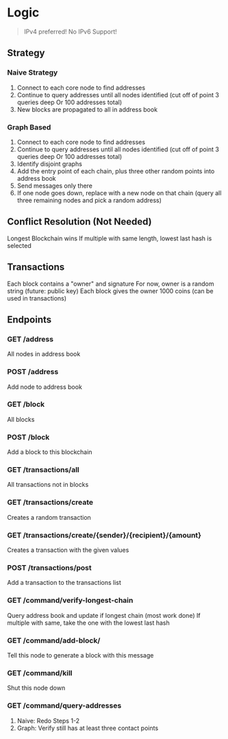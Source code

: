# Logic

> IPv4 preferred! No IPv6 Support!

## Strategy
### Naive Strategy
1. Connect to each core node to find addresses
2. Continue to query addresses until all nodes identified (cut off of point 3 queries deep Or 100 addresses total)
3. New blocks are propagated to all in address book

### Graph Based
1. Connect to each core node to find addresses
2. Continue to query addresses until all nodes identified (cut off of point 3 queries deep Or 100 addresses total)
3. Identify disjoint graphs
4. Add the entry point of each chain, plus three other random points into address book
5. Send messages only there
6. If one node goes down, replace with a new node on that chain (query all three remaining nodes and pick a random address)

## Conflict Resolution (Not Needed)
Longest Blockchain wins
If multiple with same length, lowest last hash is selected

## Transactions
Each block contains a "owner" and signature
For now, owner is a random string (future: public key)
Each block gives the owner 1000 coins (can be used in transactions)

## Endpoints
### GET /address
All nodes in address book

### POST /address
Add node to address book

### GET /block
All blocks

### POST /block
Add a block to this blockchain

### GET /transactions/all
All transactions not in blocks

### GET /transactions/create
Creates a random transaction

### GET /transactions/create/{sender}/{recipient}/{amount}
Creates a transaction with the given values

### POST /transactions/post
Add a transaction to the transactions list

### GET /command/verify-longest-chain
Query address book and update if longest chain (most work done)
If multiple with same, take the one with the lowest last hash

### GET /command/add-block/<block-msg>
Tell this node to generate a block with this message

### GET /command/kill
Shut this node down

### GET /command/query-addresses
1. Naive: Redo Steps 1-2
2. Graph: Verify still has at least three contact points